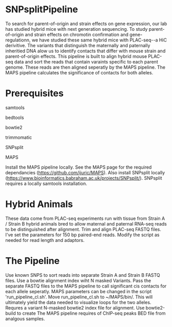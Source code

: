 # SNPsplitPipeline
To search for parent-of-origin and strain effects on gene expression, our lab has studied hybrid mice with next generation sequencing. To study parent-of-origin and strain effects on chromotin confirmation and gene-regulationn, we have studied these same hybrid mice with PLAC-seq--a HiC derivitive. The variants that distinguish the maternally and paternally inheritied DNA alow us to identify contacts that differ with mouse strain and parent-of-origin effects. This pipeline is built to align hybrid mouse PLAC-seq data and sort the reads that contain varaints specific to each parent genome. These reads are then aligned seperatly by the MAPS pipeline. The MAPS pipeline calculates the significance of contacts for both alleles.

# Prerequisites
samtools

bedtools

bowtie2

trimmomatic

SNPsplit

MAPS

Install the MAPS pipeline locally. See the MAPS page for the required dependancies (https://github.com/ijuric/MAPS).
Also install SNPsplit locally (https://www.bioinformatics.babraham.ac.uk/projects/SNPsplit/). SNPsplit requires a locally samtools installation.

# Hybrid Animals
These data come from PLAC-seq experiments run with tissue from Strain A / Strain B hybrid animals bred to allow maternal and paternal RNA-seq reads to be distinguished after alignment. Trim and align PLAC-seq FASTQ files. I've set the parameters for 150 bp paired-end reads. Modify the script as needed for read length and adaptors.

# The Pipeline
Use known SNPS to sort reads into separate Strain A and Strain B FASTQ files. Use a bowtie alignment index wiht N masked Variants. Pass the separate FASTQ files to the MAPS pipeline to call significant cis contacts for each allele seperatly. MAPS parameters can be changed in the script 'run_pipeline_cl.sh'. Move run_pipeline_cl.sh to ~/MAPS/bin/. This will ultimately yield the data needed to visualize loops for the two alleles.
Requres a variant N-masked bowtie2 index file for alignment. Use bowtie2-build to create
The MAPS pipeline requires of ChIP-seq peaks BED file from analgous samples.


